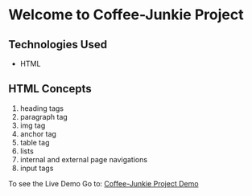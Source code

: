 # Welcome to Coffee-Junkie Project

## Technologies Used 
- HTML

## HTML Concepts
1. heading tags
2. paragraph tag
3. img tag
4. anchor tag
5. table tag
6. lists
7. internal and external page navigations
8. input tags

To see the Live Demo Go to: [Coffee-Junkie Project Demo](https://goutham-excelr.github.io/coffee-junkie/)
